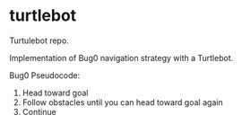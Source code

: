 # turtlebot
Turtulebot repo. 

Implementation of Bug0 navigation strategy with a Turtlebot.

Bug0 Pseudocode:

1. Head toward goal
2. Follow obstacles until you can head toward goal again
3. Continue
